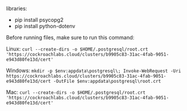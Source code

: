 libraries:
- pip install psycopg2
- pip install python-dotenv

Before running files, make sure to run this command:

Linux:
`curl --create-dirs -o $HOME/.postgresql/root.crt 'https://cockroachlabs.cloud/clusters/b9905c83-31ac-4fab-9051-e943d80fe13d/cert'`

Windows:
`mkdir -p $env:appdata\postgresql\; Invoke-WebRequest -Uri https://cockroachlabs.cloud/clusters/b9905c83-31ac-4fab-9051-e943d80fe13d/cert -OutFile $env:appdata\postgresql\root.crt`

Mac:
`curl --create-dirs -o $HOME/.postgresql/root.crt 'https://cockroachlabs.cloud/clusters/b9905c83-31ac-4fab-9051-e943d80fe13d/cert'`